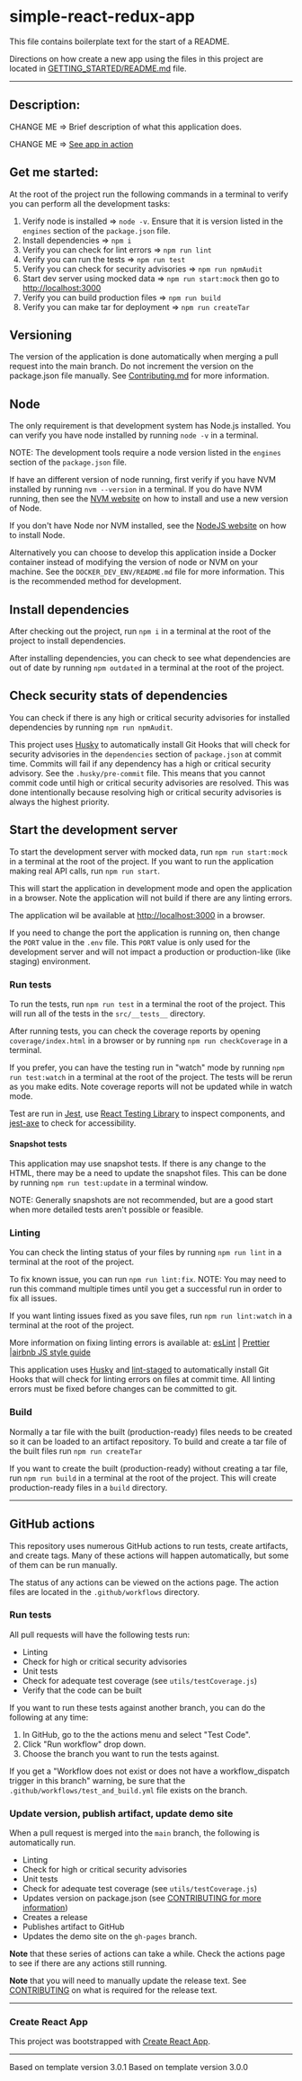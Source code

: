 # simple-react-redux-app

This file contains boilerplate text for the start of a README.

Directions on how create a new app using the files in this project are located in [GETTING_STARTED/README.md](GETTING_STARTED/README.md) file.

---

## Description:

CHANGE ME => Brief description of what this application does.

CHANGE ME => [See app in action]()

## Get me started:

At the root of the project run the following commands in a terminal to verify you can perform all the development tasks:

1.  Verify node is installed => `node -v`. Ensure that it is version listed in the `engines` section of the `package.json` file.
1.  Install dependencies => `npm i`
1.  Verify you can check for lint errors => `npm run lint`
1.  Verify you can run the tests => `npm run test`
1.  Verify you can check for security advisories => `npm run npmAudit`
1.  Start dev server using mocked data => `npm run start:mock` then go to [http://localhost:3000](http://localhost:3000)
1.  Verify you can build production files => `npm run build`
1.  Verify you can make tar for deployment => `npm run createTar`

## Versioning

The version of the application is done automatically when merging a pull request into the main branch. Do not increment the version on the package.json file manually. See [Contributing.md](CONTRUBUTING.md) for more information.

## Node

The only requirement is that development system has Node.js installed. You can verify you have node installed by running `node -v` in a terminal.

NOTE: The development tools require a node version listed in the `engines` section of the `package.json` file.

If have an different version of node running, first verify if you have NVM installed by running `nvm --version` in a terminal. If you do have NVM running, then see the [NVM website](https://github.com/nvm-sh/nvm) on how to install and use a new version of Node.

If you don't have Node nor NVM installed, see the [NodeJS website](https://nodejs.org/en/) on how to install Node.

Alternatively you can choose to develop this application inside a Docker container instead of modifying the version of node or NVM on your machine. See the `DOCKER_DEV_ENV/README.md` file for more information. This is the recommended method for development.

## Install dependencies

After checking out the project, run `npm i` in a terminal at the root of the project to install dependencies.

After installing dependencies, you can check to see what dependencies are out of date by running `npm outdated` in a terminal at the root of the project.

## Check security stats of dependencies

You can check if there is any high or critical security advisories for installed dependencies by running `npm run npmAudit`.

This project uses [Husky](https://github.com/typicode/husky) to automatically install Git Hooks that will check for security advisories in the `dependencies` section of `package.json` at commit time. Commits will fail if any dependency has a high or critical security advisory. See the `.husky/pre-commit` file. This means that you cannot commit code until high or critical security advisories are resolved. This was done intentionally because resolving high or critical security advisories is always the highest priority.

## Start the development server

To start the development server with mocked data, run `npm run start:mock` in a terminal at the root of the project. If you want to run the application making real API calls, run `npm run start`.

This will start the application in development mode and open the application in a browser. Note the application will not build if there are any linting errors.

The application wil be available at [http://localhost:3000](http://localhost:3000) in a browser.

If you need to change the port the application is running on, then change the `PORT` value in the `.env` file. This `PORT` value is only used for the development server and will not impact a production or production-like (like staging) environment.

### Run tests

To run the tests, run `npm run test` in a terminal the root of the project. This will run all of the tests in the `src/__tests__` directory.

After running tests, you can check the coverage reports by opening `coverage/index.html` in a browser or by running `npm run checkCoverage` in a terminal.

If you prefer, you can have the testing run in "watch" mode by running `npm run test:watch` in a terminal at the root of the project. The tests will be rerun as you make edits. Note coverage reports will not be updated while in watch mode.

Test are run in [Jest](https://jestjs.io/docs/en/expect), use [React Testing Library](https://testing-library.com/docs/react-testing-library/intro/) to inspect components, and [jest-axe](https://github.com/nickcolley/jest-axe) to check for accessibility.

#### Snapshot tests

This application may use snapshot tests. If there is any change to the HTML, there may be a need to update the snapshot files. This can be done by running `npm run test:update` in a terminal window.

NOTE: Generally snapshots are not recommended, but are a good start when more detailed tests aren't possible or feasible.

### Linting

You can check the linting status of your files by running `npm run lint` in a terminal at the root of the project.

To fix known issue, you can run `npm run lint:fix`. NOTE: You may need to run this command multiple times until you get a successful run in order to fix all issues.

If you want linting issues fixed as you save files, run `npm run lint:watch` in a terminal at the root of the project.

More information on fixing linting errors is available at: [esLint](https://eslint.org/docs/rules/) | [Prettier](https://prettier.io/docs/en/install.html) |[airbnb JS style guide](https://github.com/airbnb/javascript)

This application uses [Husky](https://github.com/typicode/husky) and [lint-staged](https://github.com/okonet/lint-staged) to automatically install Git Hooks that will check for linting errors on files at commit time. All linting errors must be fixed before changes can be committed to git.

### Build

Normally a tar file with the built (production-ready) files needs to be created so it can be loaded to an artifact repository. To build and create a tar file of the built files run `npm run createTar`

If you want to create the built (production-ready) without creating a tar file, run `npm run build` in a terminal at the root of the project. This will create production-ready files in a `build` directory.

---

## GitHub actions

This repository uses numerous GitHub actions to run tests, create artifacts, and create tags. Many of these actions will happen automatically, but some of them can be run manually.

The status of any actions can be viewed on the actions page. The action files are located in the `.github/workflows` directory.

### Run tests

All pull requests will have the following tests run:

- Linting
- Check for high or critical security advisories
- Unit tests
- Check for adequate test coverage (see `utils/testCoverage.js`)
- Verify that the code can be built

If you want to run these tests against another branch, you can do the following at any time:

1. In GitHub, go to the the actions menu and select "Test Code".
1. Click "Run workflow" drop down.
1. Choose the branch you want to run the tests against.

If you get a "Workflow does not exist or does not have a workflow_dispatch trigger in this branch" warning, be sure that the `.github/workflows/test_and_build.yml` file exists on the branch.

### Update version, publish artifact, update demo site

When a pull request is merged into the `main` branch, the following is automatically run.

- Linting
- Check for high or critical security advisories
- Unit tests
- Check for adequate test coverage (see `utils/testCoverage.js`)
- Updates version on package.json (see [CONTRIBUTING for more information](CONTRIBUTING.md))
- Creates a release
- Publishes artifact to GitHub
- Updates the demo site on the `gh-pages` branch.

**Note** that these series of actions can take a while. Check the actions page to see if there are any actions still running.

**Note** that you will need to manually update the release text. See [CONTRIBUTING](CONTRIBUTING.md) on what is required for the release text.

---

### Create React App

This project was bootstrapped with [Create React App](https://github.com/facebook/create-react-app).

---

Based on template version 3.0.1
Based on template version 3.0.0